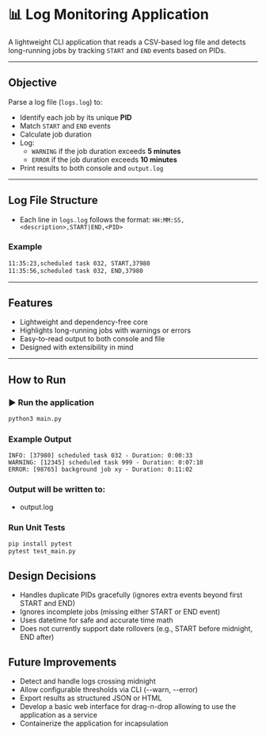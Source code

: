 # 📊 Log Monitoring Application

A lightweight CLI application that reads a CSV-based log file and detects long-running jobs by tracking `START` and `END` events based on PIDs.

---

## Objective

Parse a log file (`logs.log`) to:
- Identify each job by its unique **PID**
- Match `START` and `END` events
- Calculate job duration
- Log:
  - `WARNING` if the job duration exceeds **5 minutes**
  - `ERROR` if the job duration exceeds **10 minutes**
- Print results to both console and `output.log`

---

## Log File Structure
- Each line in `logs.log` follows the format: `HH:MM:SS,<description>,START|END,<PID>`

### Example
```bash
11:35:23,scheduled task 032, START,37980
11:35:56,scheduled task 032, END,37980
```

---

## Features
- Lightweight and dependency-free core
- Highlights long-running jobs with warnings or errors
- Easy-to-read output to both console and file
- Designed with extensibility in mind

---

## How to Run

### ▶️ Run the application

```bash
python3 main.py
```

### Example Output
```
INFO: [37980] scheduled task 032 - Duration: 0:00:33
WARNING: [12345] scheduled task 999 - Duration: 0:07:10
ERROR: [98765] background job xy - Duration: 0:11:02
```

### Output will be written to:
- output.log

### Run Unit Tests
```bash
pip install pytest
pytest test_main.py
```

## Design Decisions
- Handles duplicate PIDs gracefully (ignores extra events beyond first START and END)
- Ignores incomplete jobs (missing either START or END event)
- Uses datetime for safe and accurate time math
- Does not currently support date rollovers (e.g., START before midnight, END after)

## Future Improvements
- Detect and handle logs crossing midnight
- Allow configurable thresholds via CLI (--warn, --error)
- Export results as structured JSON or HTML
- Develop a basic web interface for drag-n-drop allowing to use the application as a service
- Containerize the application for incapsulation